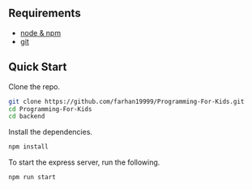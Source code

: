 ## Requirements

- [node & npm](https://nodejs.org/en/)
- [git](https://git-scm.com/downloads/)
## Quick Start

Clone the repo.

```bash
git clone https://github.com/farhan19999/Programming-For-Kids.git
cd Programming-For-Kids
cd backend
```
Install the dependencies.

```bash
npm install
```
To start the express server, run the following.

```bash
npm run start
```

